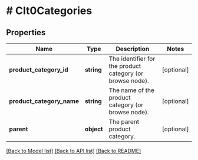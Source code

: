 # # CIt0Categories

## Properties

Name | Type | Description | Notes
------------ | ------------- | ------------- | -------------
**product_category_id** | **string** | The identifier for the product category (or browse node). | [optional]
**product_category_name** | **string** | The name of the product category (or browse node). | [optional]
**parent** | **object** | The parent product category. | [optional]

[[Back to Model list]](../../README.md#models) [[Back to API list]](../../README.md#endpoints) [[Back to README]](../../README.md)
